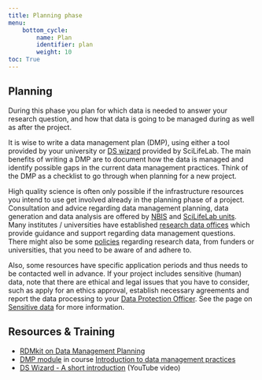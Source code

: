 ```yaml
---
title: Planning phase
menu:
    bottom_cycle:
        name: Plan
        identifier: plan
        weight: 10
toc: True
---
```


## Planning
During this phase you plan for which data is needed to answer your research question, and how that data is going to be managed during as well as after the project.

It is wise to write a data management plan (DMP), using either a tool provided by your university or [DS wizard](https://dsw.scilifelab.se/) provided by SciLifeLab. The main benefits of writing a DMP are to document how the data is managed and identify possible gaps in the current data management practices. Think of the DMP as a checklist to go through when planning for a new project.

High quality science is often only possible if the infrastructure resources you intend to use get involved already in the planning phase of a project. Consultation and advice regarding data management planning, data generation and data analysis are offered by [NBIS](https://nbis.se/support/consultation.html) and [SciLifeLab units](https://www.scilifelab.se/services). Many institutes / universities have established [research data offices](/topic/research-data-office) which provide guidance and support regarding data management questions. There might also be some [policies](/topic/policies) regarding research data, from funders or universities, that you need to be aware of and adhere to.

Also, some resources have specific application periods and thus needs to be contacted well in advance. If your project includes sensitive (human) data, note that there are ethical and legal issues that you have to consider, such as apply for an ethics approval, establish necessary agreements and report the data processing to your [Data Protection Officer](/topic/data-protection-officer). See the page on [Sensitive data](/topic/sensitive-data) for more information.



## Resources & Training
* [RDMkit on Data Management Planning](https://rdmkit.elixir-europe.org/planning)
* [DMP module](https://nbisweden.github.io/module-dmp-dm-practices/) in course [Introduction to data management practices](https://uppsala.instructure.com/courses/48087/pages/introduction-to-data-management-practices)
* [DS Wizard - A short introduction](https://www.youtube.com/watch?v=HY2DVnNGkAs) (YouTube video)
